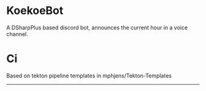 # KoekoeBot
A DSharpPlus based discord bot, announces the current hour in a voice channel.

# Ci
Based on tekton pipeline templates in mphjens/Tekton-Templates

---
